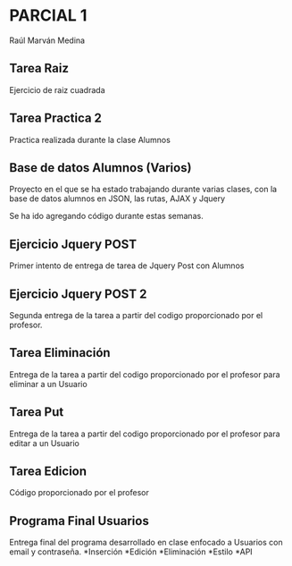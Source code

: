 # PARCIAL 1

Raúl Marván Medina

## Tarea Raiz
Ejercicio de raiz cuadrada

## Tarea Practica 2
Practica realizada durante la clase Alumnos

## Base de datos Alumnos (Varios)
Proyecto en el que se ha estado trabajando durante varias clases, con la base de datos alumnos en JSON, las rutas, AJAX y Jquery

Se ha ido agregando código durante estas semanas.

## Ejercicio Jquery POST
Primer intento de entrega de tarea de Jquery Post con Alumnos

## Ejercicio Jquery POST 2
Segunda entrega de la tarea a partir del codigo proporcionado por el profesor.

## Tarea Eliminación
Entrega de la tarea a partir del codigo proporcionado por el profesor para eliminar a un Usuario

## Tarea Put
Entrega de la tarea a partir del codigo proporcionado por el profesor para editar a un Usuario

## Tarea Edicion
Código proporcionado por el profesor

## Programa Final Usuarios
Entrega final del programa desarrollado en clase enfocado a Usuarios con email y contraseña.
    *Inserción
    *Edición
    *Eliminación
    *Estilo
    *API
